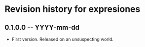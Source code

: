 # Revision history for expresiones

## 0.1.0.0 -- YYYY-mm-dd

* First version. Released on an unsuspecting world.
